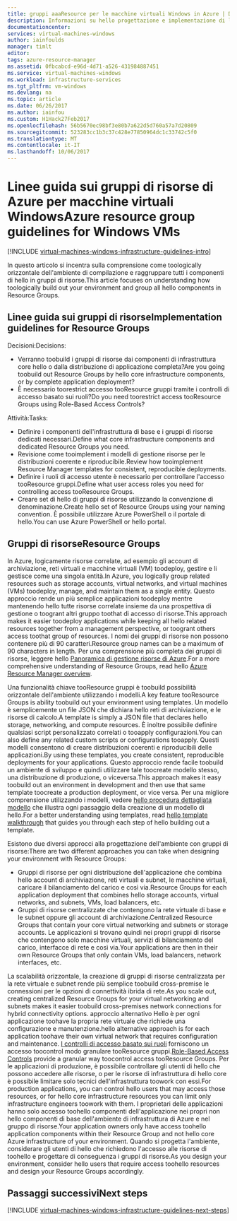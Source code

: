 ```yaml
---
title: gruppi aaaResource per le macchine virtuali Windows in Azure | Documenti Microsoft
description: Informazioni su hello progettazione e implementazione di linee guida fondamentali per la distribuzione di gruppi di risorse in servizi di infrastruttura di Azure.
documentationcenter: 
services: virtual-machines-windows
author: iainfoulds
manager: timlt
editor: 
tags: azure-resource-manager
ms.assetid: 0fbcabcd-e96d-4d71-a526-431984887451
ms.service: virtual-machines-windows
ms.workload: infrastructure-services
ms.tgt_pltfrm: vm-windows
ms.devlang: na
ms.topic: article
ms.date: 06/26/2017
ms.author: iainfou
ms.custom: H1Hack27Feb2017
ms.openlocfilehash: 56b5670ec98bf3e80b7a622d5d760a57a7d20809
ms.sourcegitcommit: 523283cc1b3c37c428e77850964dc1c33742c5f0
ms.translationtype: MT
ms.contentlocale: it-IT
ms.lasthandoff: 10/06/2017
---
```

# <a name="azure-resource-group-guidelines-for-windows-vms"></a><span data-ttu-id="2924b-103">Linee guida sui gruppi di risorse di Azure per macchine virtuali Windows</span><span class="sxs-lookup"><span data-stu-id="2924b-103">Azure resource group guidelines for Windows VMs</span></span>

[!INCLUDE [virtual-machines-windows-infrastructure-guidelines-intro](../../../includes/virtual-machines-windows-infrastructure-guidelines-intro.md)]

<span data-ttu-id="2924b-104">In questo articolo si incentra sulla comprensione come toologically orizzontale dell'ambiente di compilazione e raggruppare tutti i componenti di hello in gruppi di risorse.</span><span class="sxs-lookup"><span data-stu-id="2924b-104">This article focuses on understanding how toologically build out your environment and group all hello components in Resource Groups.</span></span>

## <a name="implementation-guidelines-for-resource-groups"></a><span data-ttu-id="2924b-105">Linee guida sui gruppi di risorse</span><span class="sxs-lookup"><span data-stu-id="2924b-105">Implementation guidelines for Resource Groups</span></span>
<span data-ttu-id="2924b-106">Decisioni:</span><span class="sxs-lookup"><span data-stu-id="2924b-106">Decisions:</span></span>

* <span data-ttu-id="2924b-107">Verranno toobuild i gruppi di risorse dai componenti di infrastruttura core hello o dalla distribuzione di applicazione completa?</span><span class="sxs-lookup"><span data-stu-id="2924b-107">Are you going toobuild out Resource Groups by hello core infrastructure components, or by complete application deployment?</span></span>
* <span data-ttu-id="2924b-108">È necessario toorestrict accesso tooResource gruppi tramite i controlli di accesso basato sui ruoli?</span><span class="sxs-lookup"><span data-stu-id="2924b-108">Do you need toorestrict access tooResource Groups using Role-Based Access Controls?</span></span>

<span data-ttu-id="2924b-109">Attività:</span><span class="sxs-lookup"><span data-stu-id="2924b-109">Tasks:</span></span>

* <span data-ttu-id="2924b-110">Definire i componenti dell'infrastruttura di base e i gruppi di risorse dedicati necessari.</span><span class="sxs-lookup"><span data-stu-id="2924b-110">Define what core infrastructure components and dedicated Resource Groups you need.</span></span>
* <span data-ttu-id="2924b-111">Revisione come tooimplement i modelli di gestione risorse per le distribuzioni coerente e riproducibile.</span><span class="sxs-lookup"><span data-stu-id="2924b-111">Review how tooimplement Resource Manager templates for consistent, reproducible deployments.</span></span>
* <span data-ttu-id="2924b-112">Definire i ruoli di accesso utente è necessario per controllare l'accesso tooResource gruppi.</span><span class="sxs-lookup"><span data-stu-id="2924b-112">Define what user access roles you need for controlling access tooResource Groups.</span></span>
* <span data-ttu-id="2924b-113">Creare set di hello di gruppi di risorse utilizzando la convenzione di denominazione.</span><span class="sxs-lookup"><span data-stu-id="2924b-113">Create hello set of Resource Groups using your naming convention.</span></span> <span data-ttu-id="2924b-114">È possibile utilizzare Azure PowerShell o il portale di hello.</span><span class="sxs-lookup"><span data-stu-id="2924b-114">You can use Azure PowerShell or hello portal.</span></span>

## <a name="resource-groups"></a><span data-ttu-id="2924b-115">Gruppi di risorse</span><span class="sxs-lookup"><span data-stu-id="2924b-115">Resource Groups</span></span>
<span data-ttu-id="2924b-116">In Azure, logicamente risorse correlate, ad esempio gli account di archiviazione, reti virtuali e macchine virtuali (VM) toodeploy, gestire e li gestisce come una singola entità.</span><span class="sxs-lookup"><span data-stu-id="2924b-116">In Azure, you logically group related resources such as storage accounts, virtual networks, and virtual machines (VMs) toodeploy, manage, and maintain them as a single entity.</span></span> <span data-ttu-id="2924b-117">Questo approccio rende un più semplice applicazioni toodeploy mentre mantenendo hello tutte risorse correlate insieme da una prospettiva di gestione o toogrant altri gruppo toothat di accesso di risorse.</span><span class="sxs-lookup"><span data-stu-id="2924b-117">This approach makes it easier toodeploy applications while keeping all hello related resources together from a management perspective, or toogrant others access toothat group of resources.</span></span> <span data-ttu-id="2924b-118">I nomi dei gruppi di risorse non possono contenere più di 90 caratteri.</span><span class="sxs-lookup"><span data-stu-id="2924b-118">Resource group names can be a maximum of 90 characters in length.</span></span> <span data-ttu-id="2924b-119">Per una comprensione più completa dei gruppi di risorse, leggere hello [Panoramica di gestione risorse di Azure](../../azure-resource-manager/resource-group-overview.md).</span><span class="sxs-lookup"><span data-stu-id="2924b-119">For a more comprehensive understanding of Resource Groups, read hello [Azure Resource Manager overview](../../azure-resource-manager/resource-group-overview.md).</span></span>

<span data-ttu-id="2924b-120">Una funzionalità chiave tooResource gruppi è toobuild possibilità orizzontale dell'ambiente utilizzando i modelli.</span><span class="sxs-lookup"><span data-stu-id="2924b-120">A key feature tooResource Groups is ability toobuild out your environment using templates.</span></span> <span data-ttu-id="2924b-121">Un modello è semplicemente un file JSON che dichiara hello reti di archiviazione, e le risorse di calcolo.</span><span class="sxs-lookup"><span data-stu-id="2924b-121">A template is simply a JSON file that declares hello storage, networking, and compute resources.</span></span> <span data-ttu-id="2924b-122">È inoltre possibile definire qualsiasi script personalizzato correlati o tooapply configurazioni.</span><span class="sxs-lookup"><span data-stu-id="2924b-122">You can also define any related custom scripts or configurations tooapply.</span></span> <span data-ttu-id="2924b-123">Questi modelli consentono di creare distribuzioni coerenti e riproducibili delle applicazioni.</span><span class="sxs-lookup"><span data-stu-id="2924b-123">By using these templates, you create consistent, reproducible deployments for your applications.</span></span> <span data-ttu-id="2924b-124">Questo approccio rende facile toobuild un ambiente di sviluppo e quindi utilizzare tale toocreate modello stesso, una distribuzione di produzione, o viceversa.</span><span class="sxs-lookup"><span data-stu-id="2924b-124">This approach makes it easy toobuild out an environment in development and then use that same template toocreate a production deployment, or vice versa.</span></span> <span data-ttu-id="2924b-125">Per una migliore comprensione utilizzando i modelli, vedere [hello procedura dettagliata modello](../../azure-resource-manager/resource-manager-template-walkthrough.md) che illustra ogni passaggio della creazione di un modello di hello.</span><span class="sxs-lookup"><span data-stu-id="2924b-125">For a better understanding using templates, read [hello template walkthrough](../../azure-resource-manager/resource-manager-template-walkthrough.md) that guides you through each step of hello building out a template.</span></span>

<span data-ttu-id="2924b-126">Esistono due diversi approcci alla progettazione dell'ambiente con gruppi di risorse:</span><span class="sxs-lookup"><span data-stu-id="2924b-126">There are two different approaches you can take when designing your environment with Resource Groups:</span></span>

* <span data-ttu-id="2924b-127">Gruppi di risorse per ogni distribuzione dell'applicazione che combina hello account di archiviazione, reti virtuali e subnet, le macchine virtuali, caricare il bilanciamento del carico e così via.</span><span class="sxs-lookup"><span data-stu-id="2924b-127">Resource Groups for each application deployment that combines hello storage accounts, virtual networks, and subnets, VMs, load balancers, etc.</span></span>
* <span data-ttu-id="2924b-128">Gruppi di risorse centralizzate che contengono la rete virtuale di base e le subnet oppure gli account di archiviazione.</span><span class="sxs-lookup"><span data-stu-id="2924b-128">Centralized Resource Groups that contain your core virtual networking and subnets or storage accounts.</span></span> <span data-ttu-id="2924b-129">Le applicazioni si trovano quindi nei propri gruppi di risorse che contengono solo macchine virtuali, servizi di bilanciamento del carico, interfacce di rete e così via.</span><span class="sxs-lookup"><span data-stu-id="2924b-129">Your applications are then in their own Resource Groups that only contain VMs, load balancers, network interfaces, etc.</span></span>

<span data-ttu-id="2924b-130">La scalabilità orizzontale, la creazione di gruppi di risorse centralizzata per la rete virtuale e subnet rende più semplice toobuild cross-premise le connessioni per le opzioni di connettività ibrida di rete.</span><span class="sxs-lookup"><span data-stu-id="2924b-130">As you scale out, creating centralized Resource Groups for your virtual networking and subnets makes it easier toobuild cross-premises network connections for hybrid connectivity options.</span></span> <span data-ttu-id="2924b-131">approccio alternativo Hello è per ogni applicazione toohave la propria rete virtuale che richiede una configurazione e manutenzione.</span><span class="sxs-lookup"><span data-stu-id="2924b-131">hello alternative approach is for each application toohave their own virtual network that requires configuration and maintenance.</span></span>  <span data-ttu-id="2924b-132">[I controlli di accesso basato sui ruoli](../../active-directory/role-based-access-control-what-is.md) forniscono un accesso toocontrol modo granulare tooResource gruppi.</span><span class="sxs-lookup"><span data-stu-id="2924b-132">[Role-Based Access Controls](../../active-directory/role-based-access-control-what-is.md) provide a granular way toocontrol access tooResource Groups.</span></span> <span data-ttu-id="2924b-133">Per le applicazioni di produzione, è possibile controllare gli utenti di hello che possono accedere alle risorse, o per le risorse di infrastruttura di hello core è possibile limitare solo tecnici dell'infrastruttura toowork con essi.</span><span class="sxs-lookup"><span data-stu-id="2924b-133">For production applications, you can control hello users that may access those resources, or for hello core infrastructure resources you can limit only infrastructure engineers toowork with them.</span></span> <span data-ttu-id="2924b-134">I proprietari delle applicazioni hanno solo accesso toohello componenti dell'applicazione nei propri non hello componenti di base dell'ambiente di infrastruttura di Azure e nel gruppo di risorse.</span><span class="sxs-lookup"><span data-stu-id="2924b-134">Your application owners only have access toohello application components within their Resource Group and not hello core Azure infrastructure of your environment.</span></span> <span data-ttu-id="2924b-135">Quando si progetta l'ambiente, considerare gli utenti di hello che richiedono l'accesso alle risorse di toohello e progettare di conseguenza i gruppi di risorse.</span><span class="sxs-lookup"><span data-stu-id="2924b-135">As you design your environment, consider hello users that require access toohello resources and design your Resource Groups accordingly.</span></span> 

## <a name="next-steps"></a><span data-ttu-id="2924b-136">Passaggi successivi</span><span class="sxs-lookup"><span data-stu-id="2924b-136">Next steps</span></span>
[!INCLUDE [virtual-machines-windows-infrastructure-guidelines-next-steps](../../../includes/virtual-machines-windows-infrastructure-guidelines-next-steps.md)]

